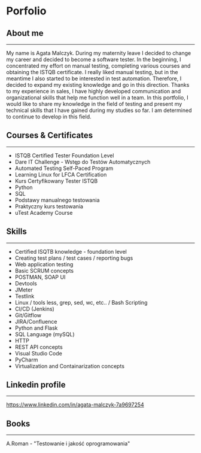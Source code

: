 # Porfolio
## About me
---
My name is Agata Malczyk. During my maternity leave I decided to change my career and decided to become a software tester.
In the beginning, I concentrated my effort on manual testing, completing various courses and obtaining the ISTQB certificate. I really liked manual testing, but in the meantime I also started to be interested in test automation. Therefore, I decided to expand my existing knowledge and go in this direction. Thanks to my experience in sales, I have highly developed communication and organizational skills that help me function well in a team. In this portfolio, I would like to share my knowledge in the field of testing and present my technical skills that I have gained during my studies so far. I am determined to continue to develop in this field.

## Courses & Certificates
---
 * ISTQB Certified Tester Foundation Level
 * Dare IT Challenge - Wstęp do Testów Automatycznych
 * Automated Testing Self-Paced Program
 * Learning Linux for LFCA Certification
 * Kurs Certyfikowany Tester ISTQB
 * Python
 * SQL
 * Podstawy manualnego testowania
 * Praktyczny kurs testowania
 * uTest Academy Course

## Skills
---
 * Certified ISQTB knowledge - foundation level
 * Creating test plans / test cases / reporting bugs
 * Web application testing
 * Basic SCRUM concepts
 * POSTMAN, SOAP UI
 * Devtools 
 * JMeter
 * Testlink
 * Linux / tools less, grep, sed, wc, etc.. / Bash Scripting
 * CI/CD (Jenkins)
 * Git/Gitflow
 * JIRA/Confluence
 * Python and Flask
 * SQL Language (mySQL)
 * HTTP 
 * REST API concepts
 * Visual Studio Code
 * PyCharm
 * Virtualization and Containarization concepts

## Linkedin profile
---
https://www.linkedin.com/in/agata-malczyk-7a9697254

## Books
--- 
A.Roman - "Testowanie i jakość oprogramowania"
